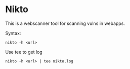 # Nikto

This is a webscanner tool for scanning vulns in webapps.

Syntax:
```
nikto -h <url>
```

Use tee to get log
```
nikto -h <url> | tee nikto.log
```
